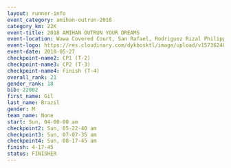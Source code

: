 ```yaml
---
layout: runner-info 
event_category: amihan-outrun-2018 
category_km: 22K 
event-title: 2018 AMIHAN OUTRUN YOUR DREAMS 
event-location: Wawa Covered Court, San Rafael, Rodriguez Rizal Philippines 
event-logo: https://res.cloudinary.com/dykbosktl/image/upload/v1573624843/Logo/poster-22_v0xvr9.jpg 
event-date: 2018-05-27 
checkpoint-name2: CP1 (T-2) 
checkpoint-name3: CP2 (T-3) 
checkpoint-name4: Finish (T-4) 
overall_rank: 21
gender_rank: 18
bib: 22002
first_name: Gil
last_name: Brazil
gender: M
team_name: None
start: Sun, 04-00-00 am
checkpoint2: Sun, 05-22-40 am
checkpoint3: Sun, 07-07-35 am
checkpoint4: Sun, 08-17-45 am
finish: 4-17-45
status: FINISHER
---
```


